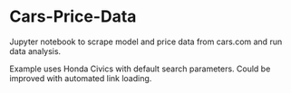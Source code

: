 # Cars-Price-Data
Jupyter notebook to scrape model and price data from cars.com and run data analysis.

Example uses Honda Civics with default search parameters.
Could be improved with automated link loading.

